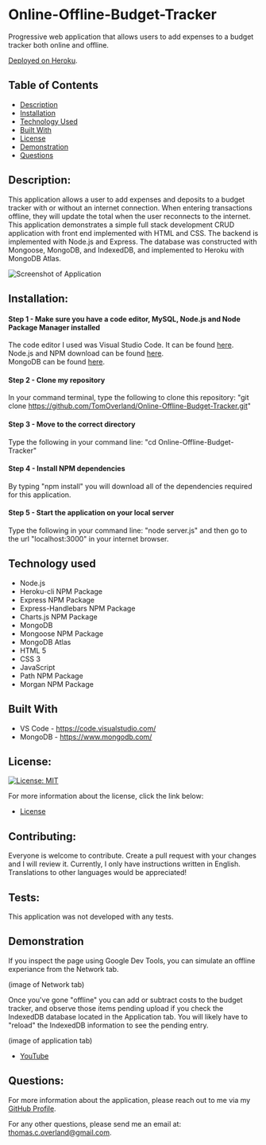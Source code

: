 # Online-Offline-Budget-Tracker
Progressive web application that allows users to add expenses to a budget tracker both online and offline.  

[Deployed on Heroku](https://secret-tor-92519.herokuapp.com/).

## Table of Contents

- [Description](#description)
- [Installation](#installation)
- [Technology Used](#technology-used)
- [Built With](#built-with)
- [License](#license)
- [Demonstration](#demonstration)
- [Questions](#questions)


## Description:

This application allows a user to add expenses and deposits to a budget tracker with or without an internet connection.  When entering transactions offline, they will update the total when the user reconnects to the internet.  This application demonstrates a simple full stack development CRUD application with front end implemented with HTML and CSS.  The backend is implemented with Node.js and Express. The database was constructed with Mongoose, MongoDB, and IndexedDB, and implemented to Heroku with MongoDB Atlas.

![Screenshot of Application](screenshot-of-application)


## Installation:

#### Step 1 - Make sure you have a code editor, MySQL, Node.js and Node Package Manager installed

The code editor I used was Visual Studio Code. It can be found [here](https://code.visualstudio.com/download).  
Node.js and NPM download can be found [here](https://nodejs.org/en/).  
MongoDB can be found [here](https://www.mongodb.com/try/download/community).

#### Step 2 - Clone my repository

In your command terminal, type the following to clone this repository: "git clone https://github.com/TomOverland/Online-Offline-Budget-Tracker.git"

#### Step 3 - Move to the correct directory

Type the following in your command line: "cd Online-Offline-Budget-Tracker"

#### Step 4 - Install NPM dependencies

By typing "npm install" you will download all of the dependencies required for this application.

#### Step 5 - Start the application on your local server

Type the following in your command line: "node server.js" and then go to the url "localhost:3000" in your internet browser.  

## Technology used
* Node.js
* Heroku-cli NPM Package
* Express NPM Package
* Express-Handlebars NPM Package
* Charts.js NPM Package
* MongoDB
* Mongoose NPM Package
* MongoDB Atlas
* HTML 5
* CSS 3
* JavaScript
* Path NPM Package
* Morgan NPM Package

## Built With
* VS Code - https://code.visualstudio.com/
* MongoDB - https://www.mongodb.com/

## License:

[![License: MIT](https://img.shields.io/badge/License-MIT-yellow.svg)](https://opensource.org/licenses/MIT)

For more information about the license, click the link below:

- [License](https://opensource.org/licenses/)

## Contributing:

Everyone is welcome to contribute. Create a pull request with your changes and I will review it. Currently, I only have instructions written in English. Translations to other languages would be appreciated!

## Tests:

This application was not developed with any tests.

## Demonstration

If you inspect the page using Google Dev Tools, you can simulate an offline experiance from the Network tab.

(image of Network tab)

Once you've gone "offline" you can add or subtract costs to the budget tracker, and observe those items pending upload if you check the IndexedDB database located in the Application tab.  You will likely have to "reload" the IndexedDB information to see the pending entry.

(image of application tab)

- [YouTube](youtube-link)

## Questions:

For more information about the application, please reach out to me via my [GitHub Profile](https://github.com/TomOverland).

For any other questions, please send me an email at: thomas.c.overland@gmail.com.

